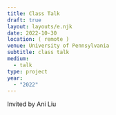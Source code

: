 ```yaml
---
title: Class Talk
draft: true
layout: layouts/e.njk
date: 2022-10-30
location: ( remote )
venue: University of Pennsylvania
subtitle: class talk
medium:
  - talk
type: project
year:
  - "2022"
---
```


Invited by Ani Liu
